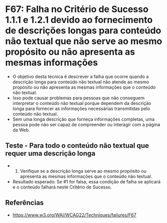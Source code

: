 # F67: Falha no Critério de Sucesso 1.1.1 e 1.2.1 devido ao fornecimento de descrições longas para conteúdo não textual que não serve ao mesmo propósito ou não apresenta as mesmas informações
* O objetivo desta técnica é descrever a falha que ocorre quando a descrição longa para conteúdo não textual não atende ao mesmo propósito ou não apresenta as mesmas informações que o conteúdo não textual.
* Isso pode causar problemas para pessoas que não conseguem interpretar o conteúdo não textual porque dependem da descrição longa para fornecer as informações necessárias transmitidas pelo conteúdo não textual.
* Sem uma longa descrição que forneça informações completas, uma pessoa pode não ser capaz de compreender ou interagir com a página da Web.

## Teste - Para todo o conteúdo não textual que requer uma descrição longa
* 1. Verifique se a descrição longa serve ao mesmo propósito ou apresenta as mesmas informações que o conteúdo não textual.
* Resultado esperado: Se #1 for falsa, essa condição de falha se aplicará e o conteúdo falhará neste Critério de Sucesso.

## Referências
* https://www.w3.org/WAI/WCAG22/Techniques/failures/F67